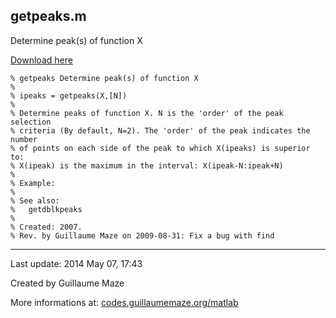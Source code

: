 ## getpeaks.m ##
Determine peak(s) of function X

[Download here](http://guillaumemaze.googlecode.com/svn/trunk/matlab/codes/statistics/getpeaks.m)

```
% getpeaks Determine peak(s) of function X
%
% ipeaks = getpeaks(X,[N])
%
% Determine peaks of function X. N is the 'order' of the peak selection
% criteria (By default, N=2). The 'order' of the peak indicates the number 
% of points on each side of the peak to which X(ipeaks) is superior to:
% X(ipeak) is the maximum in the interval: X(ipeak-N:ipeak+N)
%
% Example:
%
% See also:
%	getdblkpeaks
%
% Created: 2007.
% Rev. by Guillaume Maze on 2009-08-31: Fix a bug with find
```

---

Last update: 2014 May 07, 17:43

Created by Guillaume Maze

More informations at: [codes.guillaumemaze.org/matlab](http://codes.guillaumemaze.org/matlab)